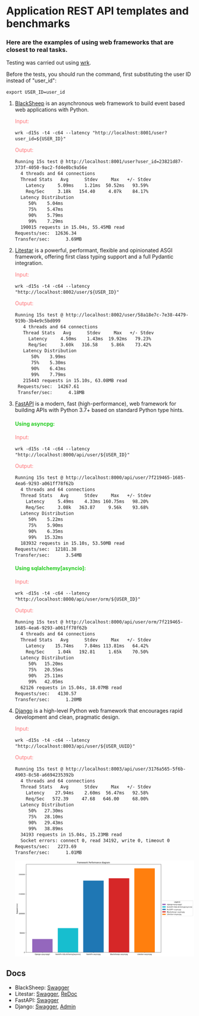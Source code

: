 # Application REST API templates and benchmarks

### Here are the examples of using web frameworks that are closest to real tasks.

Testing was carried out using [wrk](https://github.com/wg/wrk).

Before the tests, you should run the command, first substituting the user ID instead of "user_id":

```shell
export USER_ID=user_id
```

1. [BlackSheep](https://github.com/Neoteroi/BlackSheep) is an asynchronous web framework to build event based web
   applications with Python.

   <span style="color: #FF7276" >Input:<span/>

   ```shell
   wrk -d15s -t4 -c64 --latency "http://localhost:8001/user?user_id=${USER_ID}"
   ```

   <span style="color: #FF7276" >Output:<span/>

   ```text
   Running 15s test @ http://localhost:8001/user?user_id=23821d87-373f-4050-9ac2-fd4e0bc9a56e
     4 threads and 64 connections
     Thread Stats   Avg      Stdev     Max   +/- Stdev
       Latency     5.09ms    1.21ms  50.52ms   93.59%
       Req/Sec     3.18k   154.40     4.07k    84.17%
     Latency Distribution
        50%    5.04ms
        75%    5.47ms
        90%    5.79ms
        99%    7.29ms
     190015 requests in 15.04s, 55.45MB read
   Requests/sec:  12636.34
   Transfer/sec:      3.69MB
   ```
2. [Litestar](https://github.com/litestar-org/litestar) is a powerful, performant, flexible and opinionated ASGI
   framework, offering first class typing support and a full Pydantic integration.

   <span style="color: #FF7276" >Input:<span/>

   ```shell
   wrk -d15s -t4 -c64 --latency "http://localhost:8002/user/${USER_ID}"
   ```

   <span style="color: #FF7276" >Output:<span/>

   ```text
   Running 15s test @ http://localhost:8002/user/58a18e7c-7e38-4479-919b-3b4e9c5bd099
      4 threads and 64 connections
      Thread Stats   Avg      Stdev     Max   +/- Stdev
        Latency     4.50ms    1.43ms  19.92ms   79.23%
        Req/Sec     3.60k   316.58     5.86k    73.42%
      Latency Distribution
         50%    3.99ms
         75%    5.30ms
         90%    6.43ms
         99%    7.79ms
      215443 requests in 15.10s, 63.08MB read
    Requests/sec:  14267.61
    Transfer/sec:      4.18MB
   ```
3. [FastAPI](https://github.com/tiangolo/fastapi) is a modern, fast (high-performance), web framework for building APIs
   with Python 3.7+ based on standard Python type hints.

   #### <span style="color: #23CC20" >Using asyncpg:<span/>

   <span style="color: #FF7276" >Input:<span/>

   ```shell
   wrk -d15s -t4 -c64 --latency "http://localhost:8000/api/user/${USER_ID}"
   ```

   <span style="color: #FF7276" >Output:<span/>

   ```text
   Running 15s test @ http://localhost:8000/api/user/7f219465-1685-4ea6-9293-a061ff78f62b
     4 threads and 64 connections
     Thread Stats   Avg      Stdev     Max   +/- Stdev
       Latency     5.49ms    4.33ms 160.75ms   98.20%
       Req/Sec     3.08k   363.87     9.56k    93.68%
     Latency Distribution
        50%    5.22ms
        75%    5.90ms
        90%    6.35ms
        99%   15.32ms
     183932 requests in 15.10s, 53.50MB read
   Requests/sec:  12181.38
   Transfer/sec:      3.54MB
   ```
   #### <span style="color: #23CC20" >Using sqlalchemy[asyncio]:<span/>

   <span style="color: #FF7276" >Input:<span/>

   ```shell
   wrk -d15s -t4 -c64 --latency "http://localhost:8000/api/user/orm/${USER_ID}"
   ```

   <span style="color: #FF7276" >Output:<span/>
   ```text
   Running 15s test @ http://localhost:8000/api/user/orm/7f219465-1685-4ea6-9293-a061ff78f62b
     4 threads and 64 connections
     Thread Stats   Avg      Stdev     Max   +/- Stdev
       Latency    15.74ms    7.84ms 113.81ms   64.42%
       Req/Sec     1.04k   192.81     1.65k    70.50%
     Latency Distribution
        50%   15.20ms
        75%   20.55ms
        90%   25.11ms
        99%   42.05ms
     62126 requests in 15.04s, 18.07MB read
   Requests/sec:   4130.57
   Transfer/sec:      1.20MB
   ```
4. [Django](https://github.com/django/django) is a high-level Python web framework that encourages rapid development
   and clean, pragmatic design.

   <span style="color: #FF7276" >Input:<span/>

   ```shell
   wrk -d15s -t4 -c64 --latency "http://localhost:8003/api/user/${USER_UUID}"
   ```
   
   <span style="color: #FF7276" >Output:<span/>

   ```text
   Running 15s test @ http://localhost:8003/api/user/3176a565-5f6b-4903-8c58-a6694235392b
     4 threads and 64 connections
     Thread Stats   Avg      Stdev     Max   +/- Stdev
       Latency    27.94ms    2.60ms  56.47ms   92.58%
       Req/Sec   572.39     47.68   646.00     68.00%
     Latency Distribution
        50%   27.30ms
        75%   28.10ms
        90%   29.43ms
        99%   38.89ms
     34193 requests in 15.04s, 15.23MB read
     Socket errors: connect 0, read 34192, write 0, timeout 0
   Requests/sec:   2273.69
   Transfer/sec:      1.01MB
   ```
   
   <img src="./diagram.png" alt="diagram" />

## Docs

* BlackSheep: [Swagger](http://localhost:8001/docs#/)
* Litestar: [Swagger](http://localhost:8002/schema/swagger#/), [ReDoc](http://localhost:8002/schema/redoc#/)
* FastAPI: [Swagger](http://localhost:8000/api/openapi#/)
* Django: [Swagger](http://localhost/api/docs/#/), [Admin](http://localhost/admin/)
